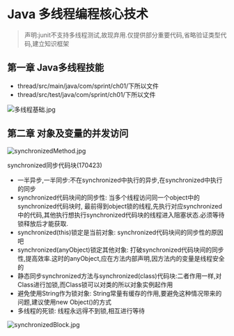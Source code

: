 # Java 多线程编程核心技术
> 声明:junit不支持多线程测试,故现弃用.仅提供部分重要代码,省略验证类型代码,建立知识框架
## 第一章 Java多线程技能
- thread/src/main/java/com/sprint/ch01/下所以文件
- thread/src/test/java/com/sprint/ch01/下所以文件

![多线程基础.jpg](http://upload-images.jianshu.io/upload_images/2031765-dd8c04aedbdaaeb4.jpg?imageMogr2/auto-orient/strip%7CimageView2/2/w/1240)

## 第二章 对象及变量的并发访问
 
![synchronizedMethod.jpg](http://upload-images.jianshu.io/upload_images/2031765-292516d632cbf4d1.jpg?imageMogr2/auto-orient/strip%7CimageView2/2/w/1240)


synchronized同步代码块(170423)
 - 一半异步,一半同步:不在synchronized中执行的异步,在synchronized中执行的同步 
 - synchronized代码块间的同步性: 当多个线程访问同一个object中的synchronized代码块时, 最前得到object锁的线程,先执行对应synchronized中的代码,其他执行想执行synchronized代码块的线程进入阻塞状态.必须等待锁释放后才能获取.
 - synchronized(this)锁定是当前对象: synchronized代码块间的同步性的原因吧
 - synchronized(anyObject)锁定其他对象: 打破synchronized代码块间的同步性,提高效率.这时的anyObject,应在方法内部声明,因方法内的变量是线程安全的
 - 静态同步synchronized方法与synchronized(class)代码块:二者作用一样,对Class进行加锁,而Class锁可以对类的所以对象实例起作用
 - 避免使用String作为锁对象: String常量有缓存的作用,要避免这种情况带来的问题,建议使用new Object()的方式
 - 多线程的死锁: 线程永远得不到锁,相互进行等待

![synchronizedBlock.jpg](http://upload-images.jianshu.io/upload_images/2031765-b3a9ba1f37e9839e.jpg?imageMogr2/auto-orient/strip%7CimageView2/2/w/1240)



